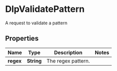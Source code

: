 

# DlpValidatePattern

A request to validate a pattern

## Properties

| Name | Type | Description | Notes |
|------------ | ------------- | ------------- | -------------|
|**regex** | **String** | The regex pattern. |  |



